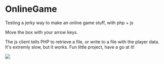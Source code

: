 # OnlineGame
Testing a jerky way to make an online game stuff, with php + js

Move the box with your arrow keys.

The js client tells PHP to retrieve a file, or write to a file with the player data. It's extremly slow, but it works. 
Fun little project, have a go at it!

<img src="http://i.imgur.com/lJLLTtj.png">

